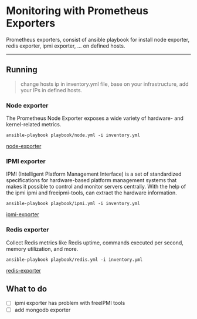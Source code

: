 
# Monitoring with Prometheus Exporters
Prometheus exporters, consist of ansible playbook for install node exporter, redis exporter, ipmi exporter, ... on defined hosts.

---

## Running

> change hosts ip in inventory.yml file, base on your infrastructure, add your IPs in defined hosts. 

### Node exporter

The Prometheus Node Exporter exposes a wide variety of hardware- and kernel-related metrics.

```
ansible-playbook playbook/node.yml -i inventory.yml
```

[node-exporter](https://github.com/prometheus/node_exporter)

### IPMI exporter

IPMI (Intelligent Platform Management Interface) is a set of standardized specifications for hardware-based platform management systems that makes it possible to control and monitor servers centrally.
With the help of the ipmi ipmi and freeipmi-tools, can extract the hardware information.

```
ansible-playbook playbook/ipmi.yml -i inventory.yml
```

[ipmi-exporter](https://github.com/prometheus-community/ipmi_exporter)

### Redis exporter
Collect Redis metrics like Redis uptime, commands executed per second, memory utilization, and more. 

```
ansible-playbook playbook/redis.yml -i inventory.yml
```

[redis-exporter](https://github.com/oliver006/redis_exporter)

## What to do

- [ ] ipmi exporter has problem with freeIPMI tools
- [ ] add mongodb exporter
